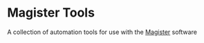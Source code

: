 # Magister Tools
A collection of automation tools for use with the [Magister](https://en.wikipedia.org/wiki/Magister_(application)) software